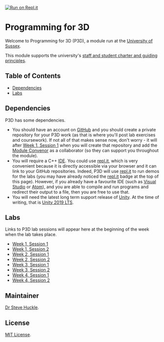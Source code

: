 [![Run on Repl.it](https://repl.it/badge/github/glowkeeper/P3D)](https://repl.it/github/glowkeeper/P3D)

# Programming for 3D

Welcome to Programming for 3D (P3D), a module run at the [University of Sussex](https://www.sussex.ac.uk/).

This module supports the university's [staff and student charter and guiding principles](/docs/staffStudentCharter.pdf).

## Table of Contents

- [Dependencies](#dependencies)
- [Labs](#labs)

## Dependencies

P3D has some dependencies.

- You should have an account on [GitHub](https://github.com/) and you should create a private repository for your P3D work (as that is where you'll post lab exercises and coursework). If not all of that makes sense now, don't worry - it will after [Week 1, Session 1](/docs/labs/week1Session1.md) when you will create that repository and add the [Module Convenor](#maintainer) as a collaborator (so they can support you throughout the module).
- You will require a C++ [IDE](https://en.wikipedia.org/wiki/Integrated_development_environment). You could use [repl.it](https://repl.it/languages/cpp), which is very convenient because it is directly accessible via your browser and it can link to your GitHub repositories. Indeed, P3D will use [repl.it](https://repl.it/languages/cpp) to run demos for the labs (you may have already noticed the [repl.it](https://repl.it/languages/cpp) badge at the top of this page). However, if you already have a favourite IDE (such as [Visual Studio](https://visualstudio.microsoft.com/) or [Atom](https://atom.io/)), and you are able to compile and run programs and redirect their output to a file, then you are free to use that.
- You will need the latest long term support release of [Unity](https://unity3d.com/unity/qa/lts-releases). At the time of writing, that is [Unity 2019 LTS](https://unity.com/releases/2019-lts).

## Labs

Links to P3D lab sessions will appear here at the beginning of the week when the lab takes place.

+ [Week 1, Session 1](/docs/labs/week1Session1.md)
+ [Week 1, Session 2](/docs/labs/week1Session2.md)
+ [Week 2, Session 1](/docs/labs/week2Session1.md)
+ [Week 2, Session 2](/docs/labs/week2Session2.md)
+ [Week 3, Session 1](/docs/labs/week3Session1.md)
+ [Week 3, Session 2](/docs/labs/week3Session2.md)
+ [Week 4, Session 1](/docs/labs/week4Session1.md)
+ [Week 4, Session 2](/docs/labs/week4Session2.md)

## Maintainer

[Dr Steve Huckle](https://glowkeeper.github.io/).

## License

[MIT License](LICENSE).
